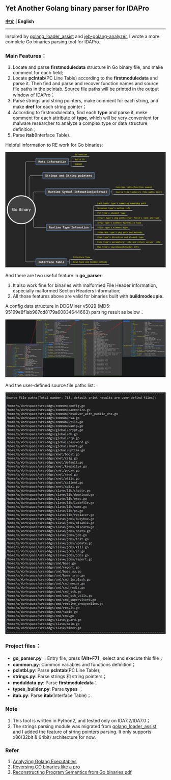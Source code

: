 ## Yet Another Golang binary parser for IDAPro

**[中文](./README.md) | English**

----------------------------------------------------------------------

Inspired by [golang_loader_assist](https://github.com/strazzere/golang_loader_assist) and [jeb-golang-analyzer](https://github.com/pnfsoftware/jeb-golang-analyzer), I wrote a more complete Go binaries parsing tool for IDAPro.

### Main Features：

1. Locate and parse **firstmoduledata** structure in Go binary file, and make comment for each field;
2. Locate **pclntab**(PC Line Table) according to the **firstmoduledata** and parse it. Then find and parse and recover function names and source file paths in the pclntab. Source file paths will be printed in the output window of IDAPro；
3. Parse strings and string pointers, make comment for each string, and make **dref** for each string pointer；
4. According to firstmoduledata, find each **type** and parse it, meke comment for each attribute of **type**, which will be very convenient for malware researcher to analyze a complex type or data structure definition；
5. Parse **itab**(Interface Table).

Helpful information to RE work for Go binaries:

![](./imgs/go_binary_info.png)

And there are two useful feature in **go_parser**:

1. It also work fine for binaries with malformed File Header information, especially malformed Section Headers information;
2. All those features above are valid for binaries built with **buildmode=pie**.

A config data structure in DDGMiner v5029 (MD5: 95199e8f1ab987cd8179a60834644663) parsing result as below：

![](./imgs/map_type_parse_eg.png)

And the user-defined source file paths list:

![](./imgs/srcfiles.png)

### Project files：

- **go_parser.py** ：Entry file, press **[Alt+F7]** , select and execute this file；
- **common.py**: Common variables and functions definition；
- **pclntbl.py**: Parse **pclntab**(PC Line Table);
- **strings.py**: Parse strings 和 string pointers；
- **moduldata.py**: Parse **firstmoduledata**；
- **types_builder.py**: Parse **types** ；
- **itab.py**: Parse **itab**(Interface Table)；.

### Note

1. This tool is written in Python2, and tested only on IDA7.2/IDA7.0；
2. The strings parsing module was migrated from [golang_loader_assist](https://github.com/strazzere/golang_loader_assist), and I added the feature of string pointers parsing. It only supports x86(32bit & 64bit) architecture for now.

### Refer

1. [Analyzing Golang Executables](https://www.pnfsoftware.com/blog/analyzing-golang-executables/)
2. [Reversing GO binaries like a pro](https://rednaga.io/2016/09/21/reversing_go_binaries_like_a_pro/)
3. [Reconstructing Program Semantics from Go binaries.pdf](http://home.in.tum.de/~engelke/pubs/1709-ma.pdf)